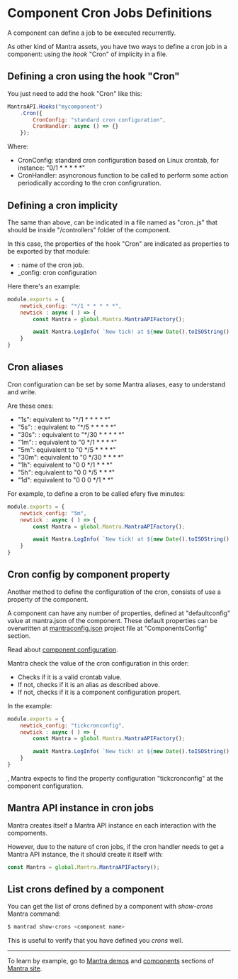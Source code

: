 # Component Cron Jobs Definitions

A component can define a job to be executed recurrently.

As other kind of Mantra assets, you have two ways to define a cron job in a component: using the *hook* "Cron" of implicity in a file.

## Defining a cron using the hook "Cron"

You just need to add the hook "Cron" like this:

```js
MantraAPI.Hooks("mycomponent")
    .Cron({
        CronConfig: "standard cron configuration",
        CronHandler: async () => {}
    });
```

Where:

* CronConfig: standard cron configuration based on Linux crontab, for instance: "0/1 * * * * *"
* CronHandler: asyncronous function to be called to perform some action periodically according to the cron configruration.

## Defining a cron implicity 

The same than above, can be indicated in a file named as "cron.<componentname>.js" that should be inside "/controllers" folder of the component.

In this case, the properties of the hook "Cron" are indicated as properties to be exported by that module:

* <cron name>: name of the cron job.
* <cron name>_config: cron configuration

Here there's an example:

```js
module.exports = {
    newtick_config: "*/1 * * * * *",
    newtick : async ( ) => {
        const Mantra = global.Mantra.MantraAPIFactory();

        await Mantra.LogInfo( `New tick! at ${new Date().toISOString() }`)
    }
}
```

## Cron aliases

Cron configuration can be set by some Mantra aliases, easy to understand and write.

Are these ones:

* "1s": equivalent to "*/1 * * * * *"
* "5s": : equivalent to "*/5 * * * * *"
* "30s": : equivalent to "*/30 * * * * *"
* "1m": : equivalent to "0 */1 * * * *"
* "5m": equivalent to "0 */5 * * * *"
* "30m": equivalent to "0 */30 * * * *"
* "1h": equivalent to "0 0 */1 * * *"
* "5h": equivalent to "0 0 */5 * * *"
* "1d": equivalent to "0 0 0 */1 * *"

For example, to define a cron to be called efery five minutes:

```js
module.exports = {
    newtick_config: "5m",
    newtick : async ( ) => {
        const Mantra = global.Mantra.MantraAPIFactory();

        await Mantra.LogInfo( `New tick! at ${new Date().toISOString() }`)
    }
}
```

## Cron config by component property

Another method to define the configuration of the cron, consists of use a property of the component.

A component can have any number of properties, defined at "defaultconfig" value at mantra.json of the component. These default properties can be overwritten at [mantraconfig.json](/docs/36-mantraconfig-json-file.md) project file at "ComponentsConfig" section.

Read about [component configuration](/docs/18-component-configuration.md).

Mantra check the value of the cron configuration in this order:

* Checks if it is a valid crontab value.
* If not, checks if it is an alias as described above.
* If not, checks if it is a component configuration propert.

In the example:

```js
module.exports = {
    newtick_config: "tickcronconfig",
    newtick : async ( ) => {
        const Mantra = global.Mantra.MantraAPIFactory();

        await Mantra.LogInfo( `New tick! at ${new Date().toISOString() }`)
    }
}
```

, Mantra expects to find the property configuration "tickcronconfig" at the component configuration.

## Mantra API instance in cron jobs

Mantra creates itself a Mantra API instance en each interaction with the compoments.

However, due to the nature of cron jobs, if the cron handler needs to get a Mantra API instance, the it should create it itself with:

```js
const Mantra = global.Mantra.MantraAPIFactory();
```

## List crons defined by a component

You can get the list of crons defined by a component with *show-crons* Mantra command:

```bash
$ mantrad show-crons <component name>
```

This is useful to verify that you have defined you *crons* well.

***
To learn by example, go to [Mantra demos](https://www.mantrajs.com/mantrademos/showall) and [components](https://www.mantrajs.com/marketplacecomponent/components) sections of [Mantra site](https://www.mantrajs.com).